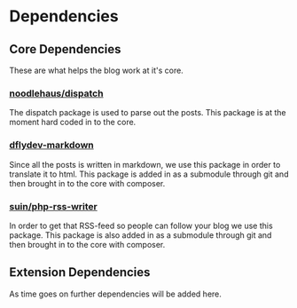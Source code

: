 # Dependencies 

## Core Dependencies
These are what helps the blog work at it's core.

### [noodlehaus/dispatch](https://github.com/noodlehaus/dispatch)
The dispatch package is used to parse out the posts. This package is at the moment hard coded in to the core.

### [dflydev-markdown](https://github.com/dflydev/dflydev-markdown)
Since all the posts is written in markdown, we use this package in order to translate it to html. This package is added in as a submodule through git and then brought in to the core with composer.

### [suin/php-rss-writer](https://github.com/suin/php-rss-writer)
In order to get that RSS-feed so people can follow your blog we use this package. This package is also added in as a submodule through git and then brought in to the core with composer.

## Extension Dependencies
As time goes on further dependencies will be added here.
